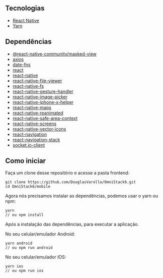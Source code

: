 ## Tecnologias

- [React Native](https://facebook.github.io/react-native/)
- [Yarn](https://yarnpkg.com/lang/en/)

## Dependências

- [@react-native-community/masked-view](https://yarnpkg.com/en/package/@react-native-community/masked-view)
- [axios](https://yarnpkg.com/en/package/axios)
- [date-fns](https://yarnpkg.com/en/package/date-fns)
- [react](https://yarnpkg.com/en/package/react)
- [react-native](https://yarnpkg.com/en/package/react-native)
- [react-native-file-viewer](https://yarnpkg.com/en/package/react-native-file-viewer)
- [react-native-fs](https://yarnpkg.com/en/package/react-native-fs)
- [react-native-gesture-handler](https://yarnpkg.com/en/package/react-native-gesture-handler)
- [react-native-image-picker](https://yarnpkg.com/en/package/react-native-image-picker)
- [react-native-iphone-x-helper](https://yarnpkg.com/en/package/react-native-iphone-x-helper)
- [react-native-maps](https://yarnpkg.com/en/package/react-native-maps)
- [react-native-reanimated](https://yarnpkg.com/en/package/react-native-reanimated)
- [react-native-safe-area-context](https://yarnpkg.com/en/package/react-native-safe-area-context)
- [react-native-screens](https://yarnpkg.com/en/package/react-native-screens)
- [react-native-vector-icons](https://yarnpkg.com/en/package/react-native-vector-icons)
- [react-navigation](https://yarnpkg.com/en/package/react-navigation)
- [react-navigation-stack](https://yarnpkg.com/en/package/react-navigation-stack)
- [socket.io-client](https://yarnpkg.com/en/package/socket.io-client)

## Como iniciar

Faça um clone desse repositório e acesse a pasta frontend:

    git clone https://github.com/DouglasVarollo/OmniStack6.git
    cd OmniStack6/mobile

Agora nós precisamos instalar as dependências, podemos usar o yarn ou npm:

    yarn
    // ou npm install

Após a instalação das dependências, para executar a aplicação.

No seu celular/emulador Android:

    yarn android
    // ou npm run android

No seu celular/emulador IOS:

    yarn ios
    // ou npm run ios
